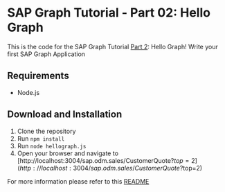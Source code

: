 # SAP Graph Tutorial - Part 02: Hello Graph

This is the code for the SAP Graph Tutorial [Part 2](https://blogs.sap.com/2021/06/15/part-2-hello-graph-write-your-first-sap-graph-application/): Hello Graph! Write your first SAP Graph Application

## Requirements

- Node.js

## Download and Installation

1. Clone the repository
2. Run `npm install`
3. Run `node hellograph.js`
4. Open your browser and navigate to [http://localhost:3004/sap.odm.sales/CustomerQuote?$top=2](http://localhost:3004/sap.odm.sales/CustomerQuote?$top=2)

For more information please refer to this [README](../../README.md)
